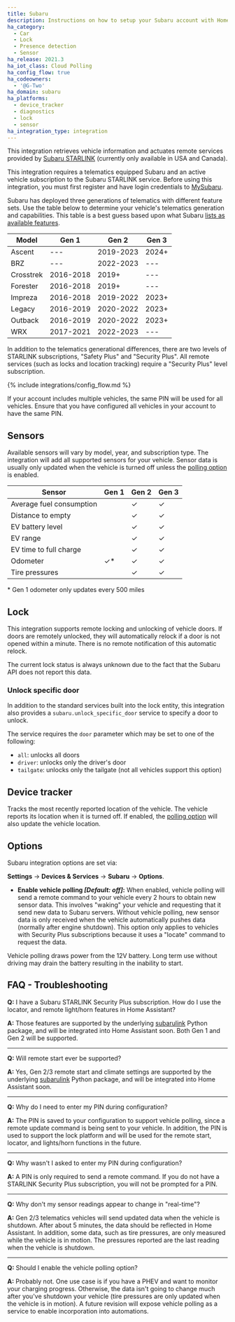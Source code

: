 ```yaml
---
title: Subaru
description: Instructions on how to setup your Subaru account with Home Assistant.
ha_category:
  - Car
  - Lock
  - Presence detection
  - Sensor
ha_release: 2021.3
ha_iot_class: Cloud Polling
ha_config_flow: true
ha_codeowners:
  - '@G-Two'
ha_domain: subaru
ha_platforms:
  - device_tracker
  - diagnostics
  - lock
  - sensor
ha_integration_type: integration
---
```


This integration retrieves vehicle information and actuates remote services provided by [Subaru STARLINK](https://www.subaru.com/subaru-starlink/starlink-safety-and-security.html) (currently only available in USA and Canada).

This integration requires a telematics equipped Subaru and an active vehicle subscription to the Subaru STARLINK service. Before using this integration, you must first register and have login credentials to [MySubaru](https://www.mysubaru.com).

Subaru has deployed three generations of telematics with different feature sets. Use the table below to determine your vehicle's telematics generation and capabilities. This table is a best guess based upon what Subaru [lists as available features](https://www.subaru.com/vehicle-info/subaru-starlink/starlink-safety-and-security/compare-packages.html?model=&year=).

| Model     | Gen 1     | Gen 2     | Gen 3 |
|-----------|-----------|-----------|-------|
| Ascent    |    ---    | 2019-2023 | 2024+ |
| BRZ       |    ---    | 2022-2023 |  ---  |
| Crosstrek | 2016-2018 | 2019+     |  ---  |
| Forester  | 2016-2018 | 2019+     |  ---  |
| Impreza   | 2016-2018 | 2019-2022 | 2023+ |
| Legacy    | 2016-2019 | 2020-2022 | 2023+ |
| Outback   | 2016-2019 | 2020-2022 | 2023+ |
| WRX       | 2017-2021 | 2022-2023 |  ---  |

In addition to the telematics generational differences, there are two levels of STARLINK subscriptions, "Safety Plus" and "Security Plus". All remote services (such as locks and location tracking) require a "Security Plus" level subscription.

{% include integrations/config_flow.md %}

<p class='note'>
If your account includes multiple vehicles, the same PIN will be used for all vehicles. Ensure that you have configured all vehicles in your account to have the same PIN.
</p>

## Sensors

Available sensors will vary by model, year, and subscription type. The integration will add all supported sensors for your vehicle. Sensor data is usually only updated when the vehicle is turned off unless the [polling option](#options) is enabled.

| Sensor                   | Gen 1   | Gen 2   | Gen 3   |
|--------------------------|---------|---------|---------|
| Average fuel consumption |         | &check; | &check; |
| Distance to empty        |         | &check; | &check; |
| EV battery level         |         | &check; | &check; |
| EV range                 |         | &check; | &check; |
| EV time to full charge   |         | &check; | &check; |
| Odometer                 | &check;*| &check; | &check; |
| Tire pressures           |         | &check; | &check; |

\* Gen 1 odometer only updates every 500 miles <br>

## Lock

This integration supports remote locking and unlocking of vehicle doors. If doors are remotely unlocked, they will automatically relock if a door is not opened within a minute. There is no remote notification of this automatic relock.  
<p class='note'>
The current lock status is always unknown due to the fact that the Subaru API does not report this data.
</p>

### Unlock specific door

In addition to the standard services built into the lock entity, this integration also provides a  `subaru.unlock_specific_door` service to specify a door to unlock.

The service requires the `door` parameter which may be set to one of the following:

- `all`: unlocks all doors
- `driver`: unlocks only the driver's door
- `tailgate`: unlocks only the tailgate (not all vehicles support this option)

## Device tracker

Tracks the most recently reported location of the vehicle. The vehicle reports its location when it is turned off. If enabled, the [polling option](#options) will also update the vehicle location.

## Options

Subaru integration options are set via:

**Settings** -> **Devices & Services** -> **Subaru** -> **Options**.

- **Enable vehicle polling *[Default: off]*:** When enabled, vehicle polling will send a remote command to your vehicle every 2 hours to obtain new sensor data. This involves "waking" your vehicle and requesting that it send new data to Subaru servers. Without vehicle polling, new sensor data is only received when the vehicle automatically pushes data (normally after engine shutdown). This option only applies to vehicles with Security Plus subscriptions because it uses a "locate" command to request the data.

<p class='note warning'>
Vehicle polling draws power from the 12V battery. Long term use without driving may drain the battery resulting in the inability to start.
</p>

## FAQ - Troubleshooting

**Q:** I have a Subaru STARLINK Security Plus subscription. How do I use the locator, and remote light/horn features in Home Assistant?

**A:** Those features are supported by the underlying [subarulink](https://github.com/G-Two/subarulink) Python package, and will be integrated into Home Assistant soon. Both Gen 1 and Gen 2 will be supported.

---

**Q:** Will remote start ever be supported?

**A:** Yes, Gen 2/3 remote start and climate settings are supported by the underlying [subarulink](https://github.com/G-Two/subarulink) Python package, and will be integrated into Home Assistant soon.

---
**Q:** Why do I need to enter my PIN during configuration?

**A:** The PIN is saved to your configuration to support vehicle polling, since a remote update command is being sent to your vehicle. In addition, the PIN is used to support the lock platform and will be used for the remote start, locator, and lights/horn functions in the future.

---

**Q:** Why wasn't I asked to enter my PIN during configuration?

**A:** A PIN is only required to send a remote command. If you do not have a STARLINK Security Plus subscription, you will not be prompted for a PIN.

---

**Q:** Why don't my sensor readings appear to change in "real-time"?

**A:** Gen 2/3 telematics vehicles will send updated data when the vehicle is shutdown. After about 5 minutes, the data should be reflected in Home Assistant. In addition, some data, such as tire pressures, are only measured while the vehicle is in motion. The pressures reported are the last reading when the vehicle is shutdown.

---

**Q:** Should I enable the vehicle polling option?

**A:** Probably not. One use case is if you have a PHEV and want to monitor your charging progress.  Otherwise, the data isn't going to change much after you've shutdown your vehicle (tire pressures are only updated when the vehicle is in motion). A future revision will expose vehicle polling as a service to enable incorporation into automations.
